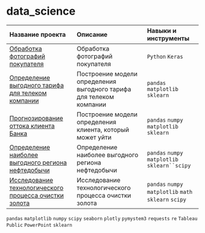 # data_science
| Название проекта | Описание | Навыки и инструменты | 
| :---------------------- | :---------------------- | :---------------------- |
| [Обработка фотографий покупателя](https://github.com/KseniyaCherednikova/data_science/blob/main/age_determination/age_determination.ipynb "Обработка фотографий покупателя")| Обработка фотографий покупателя| `Python` `Keras`|
| [Определение выгодного тарифа для телеком компании](https://github.com/KseniyaCherednikova/data_science/blob/main/tariff/tariff.ipynb "Определение выгодного тарифа для телеком компании")| Построение модели определения выгодного тарифа для телеком компании| `pandas` `matplotlib` `sklearn`|
| [Прогнозирование оттока клиента Банка](https://github.com/KseniyaCherednikova/data_science/blob/main/churn/churn.ipynb "Прогнозирование оттока клиента Банка")| Построение модели определения клиента, который может уйти| `pandas` `numpy` `matplotlib` `sklearn`|
| [Определение наиболее выгодного региона нефтедобычи](https://github.com/KseniyaCherednikova/data_science/blob/main/well_locations/well_locations.ipynb "Определение наиболее выгодного региона нефтедобычи")| Определение наиболее выгодного региона нефтедобычи| `pandas` `numpy` `matplotlib` `sklearn``scipy`|
| [Исследование технологического процесса очистки золота](https://github.com/KseniyaCherednikova/data_science/blob/main/gold_ore/gold_ore_2.ipynb "Исследование технологического процесса очистки золота")| Исследование технологического процесса очистки золота | `pandas` `numpy` `matplotlib` `math` `sklearn` `scipy`|



`pandas` `matplotlib` `numpy` `scipy` `seaborn` `plotly` `pymystem3` `requests` `re` `Tableau Public` `PowerPoint` 
`sklearn`
